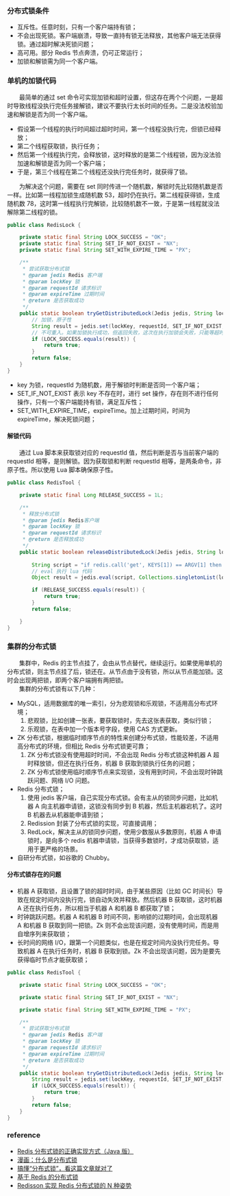 ### 分布式锁条件

- 互斥性。任意时刻，只有一个客户端持有锁；
- 不会出现死锁。客户端崩溃，导致一直持有锁无法释放，其他客户端无法获得锁。通过超时解决死锁问题；
- 高可用。部分 Redis 节点奔溃，仍可正常运行；
- 加锁和解锁需为同一个客户端。

### 单机的加锁代码
　　最简单的通过 set 命令可实现加锁和超时设置，但这存在两个个问题，一是超时导致线程没执行完任务接解锁，建议不要执行太长时间的任务。二是没法校验加速和解锁是否为同一个客户端。

- 假设第一个线程的执行时间超过超时时间，第一个线程没执行完，但锁已经释放；
- 第二个线程获取锁，执行任务；
- 然后第一个线程执行完，会释放锁，这时释放的是第二个线程锁，因为没法验加速和解锁是否为同一个客户端；
- 于是，第三个线程在第二个线程还没执行完任务时，就获得了锁。

　　为解决这个问题，需要在 set 同时传进一个随机数，解锁时先比较随机数是否一样。比如第一线程加锁生成随机数 53，超时仍在执行。第二线程获得锁，生成随机数 78，这时第一线程执行完解锁，比较随机数不一致，于是第一线程就没法解除第二线程的锁。

```java
public class RedisLock {

    private static final String LOCK_SUCCESS = "OK";
    private static final String SET_IF_NOT_EXIST = "NX";
    private static final String SET_WITH_EXPIRE_TIME = "PX";

    /**
     * 尝试获取分布式锁
     * @param jedis Redis 客户端
     * @param lockKey 锁
     * @param requestId 请求标识
     * @param expireTime 过期时间
     * @return 是否获取成功
     */
    public static boolean tryGetDistributedLock(Jedis jedis, String lockKey, String requestId, int expireTime) {
        // 加锁，原子性
        String result = jedis.set(lockKey, requestId, SET_IF_NOT_EXIST, SET_WITH_EXPIRE_TIME, expireTime);
		// 不可重入。如果加锁执行成功，但返回失败，这次在执行加锁会失败，只能等超时解锁
        if (LOCK_SUCCESS.equals(result)) {
            return true;
        }
        return false;
    }
}
```

- key 为锁，requestId 为随机数，用于解锁时判断是否同一个客户端；
- SET_IF_NOT_EXIST 表示 key 不存在时，进行 set 操作，存在则不进行任何操作，只有一个客户端能持有锁，满足互斥性；
- SET_WITH_EXPIRE_TIME，expireTime。加上过期时间，时间为 expireTime，解决死锁问题；

#### 解锁代码
　　通过 Lua 脚本来获取锁对应的 requestId 值，然后判断是否与当前客户端的 requestId 相等，是则解锁。因为获取锁和判断 requestId 相等，是两条命令，非原子性。所以使用 Lua 脚本确保原子性。

```java
public class RedisTool {

    private static final Long RELEASE_SUCCESS = 1L;

    /**
     * 释放分布式锁
     * @param jedis Redis客户端
     * @param lockKey 锁
     * @param requestId 请求标识
     * @return 是否释放成功
     */
    public static boolean releaseDistributedLock(Jedis jedis, String lockKey, String requestId) {
        
        String script = "if redis.call('get', KEYS[1]) == ARGV[1] then return redis.call('del', KEYS[1]) else return 0 end";
		// eval 执行 lua 代码
        Object result = jedis.eval(script, Collections.singletonList(lockKey), Collections.singletonList(requestId));

        if (RELEASE_SUCCESS.equals(result)) {
            return true;
        }
        return false;

    }
}
```

### 集群的分布式锁
　　集群中，Redis 的主节点挂了，会由从节点替代，继续运行。如果使用单机的分布式锁，则主节点挂了后，锁还在。从节点由于没有锁，所以从节点能加锁。这时会出现两把锁，即两个客户端拥有两把锁。<br />
　　集群的分布式锁有以下几种：

- MySQL，适用数据库的唯一索引，分为悲观锁和乐观锁，不适用高分布式环境；
    1. 悲观锁，比如创建一张表，要获取锁时，先去这张表获取，类似行锁；
    2. 乐观锁，在表中加一个版本号字段，使用 CAS 方式更新。
- ZK 分布式锁，根据临时顺序节点的特性来创建分布式锁，性能较差，不适用高分布式的环境，但相比 Redis 分布式锁更可靠；
    1. ZK 分布式锁没有使用超时时间，不会出现 Redis 分布式锁这种机器 A 超时释放锁，但还在执行任务，机器 B 获取到锁执行任务的问题；
    2. ZK 分布式锁使用临时顺序节点来实现锁，没有用到时间，不会出现时钟跳跃问题、网络 I/O 问题。
- Redis 分布式锁；
    1. 使用 jedis 客户端，自己实现分布式锁。会有主从的锁同步问题，比如机器 A 向主机器申请锁，这锁没有同步到 B 机器，然后主机器宕机了。这时 B 机器去从机器能申请到锁；
    2. Redission 封装了分布式锁的实现，可直接调用；
    3. RedLock，解决主从的锁同步问题，使用少数服从多数原则，机器 A 申请锁时，是向多个 redis 机器申请锁，当获得多数锁时，才成功获取锁，适用于更严格的场景。
- 自研分布式锁，如谷歌的 Chubby。

#### 分布式锁存在的问题

- 机器 A 获取锁，且设置了锁的超时时间，由于某些原因（比如 GC 时间长）导致在规定时间内没执行完，锁自动失效并释放。然后机器 B 获取锁，这时机器 A 还在执行任务，所以相当于机器 A 和机器 B 都获取了锁；
- 时钟跳跃问题。机器 A 和机器 B 时间不同，影响锁的过期时间，会出现机器 A 和机器 B 获取到同一把锁。Zk 则不会出现该问题，没有使用时间，而是用自增序列来获取锁；
- 长时间的网络 I/O，跟第一个问题类似，也是在规定时间内没执行完任务。导致机器 A 在执行任务时，机器 B 获取到锁。Zk 不会出现该问题，因为是要先获得临时节点才能获取锁；


```java
public class RedisTool {

    private static final String LOCK_SUCCESS = "OK";

    private static final String SET_IF_NOT_EXIST = "NX";

    private static final String SET_WITH_EXPIRE_TIME = "PX";

    /**
     * 尝试获取分布式锁
     * @param jedis Redis 客户端
     * @param lockKey 锁
     * @param requestId 请求标识
     * @param expireTime 过期时间
     * @return 是否获取成功
     */
    public static boolean tryGetDistributedLock(Jedis jedis, String lockKey, String requestId, int expireTime) {
        String result = jedis.set(lockKey, requestId, SET_IF_NOT_EXIST, SET_WITH_EXPIRE_TIME, expireTime);
        if (LOCK_SUCCESS.equals(result)) {
            return true;
        }
        return false;
    }
}
```

### reference

- [Redis 分布式锁的正确实现方式（Java 版）](https://mp.weixin.qq.com/s/qJK61ew0kCExvXrqb7-RSg)
- [漫画：什么是分布式锁](https://mp.weixin.qq.com/s/8fdBKAyHZrfHmSajXT_dnA)
- [搞懂“分布式锁”，看这篇文章就对了](https://mp.weixin.qq.com/s/hoZB0wdwXfG3ECKlzjtPdw)
- [基于 Redis 的分布式锁](https://crossoverjie.top/2018/03/29/distributed-lock/distributed-lock-redis/)
- [Redisson 实现 Redis 分布式锁的 N 种姿势](https://mp.weixin.qq.com/s/8uhYult2h_YUHT7q7YCKYQ)